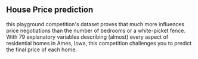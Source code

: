 ## House Price prediction

this playground competition's dataset proves that much more influences price 
negotiations than the number of bedrooms or a white-picket fence.
With 79 explanatory variables describing (almost) every aspect of residential homes 
in Ames, Iowa, this competition challenges you to predict the final price of each 
home.
